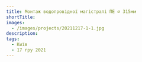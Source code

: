 ```yaml
---
title: Монтаж водопровідної магістралі ПЕ ⌀ 315мм
shortTitle:
images:
  - /images/projects/20211217-1-1.jpg
description:
tags:
  - Київ
  - 17 гру 2021
---
```

